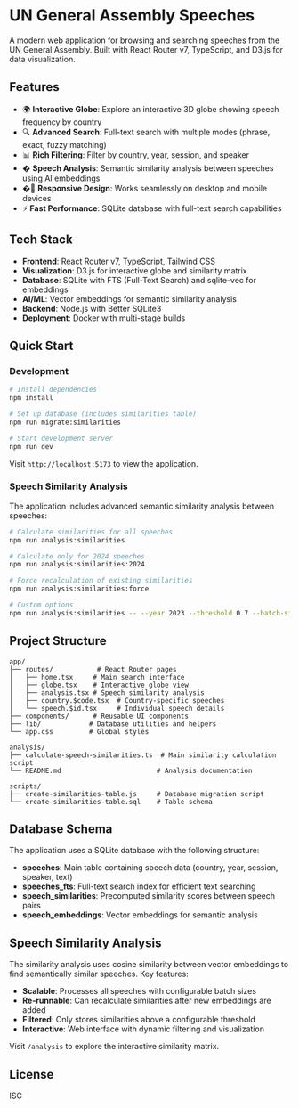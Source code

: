 # UN General Assembly Speeches

A modern web application for browsing and searching speeches from the UN General Assembly. Built with React Router v7, TypeScript, and D3.js for data visualization.

## Features

- 🌍 **Interactive Globe**: Explore an interactive 3D globe showing speech frequency by country
- 🔍 **Advanced Search**: Full-text search with multiple modes (phrase, exact, fuzzy matching)
- 📊 **Rich Filtering**: Filter by country, year, session, and speaker
- � **Speech Analysis**: Semantic similarity analysis between speeches using AI embeddings
- �📱 **Responsive Design**: Works seamlessly on desktop and mobile devices
- ⚡ **Fast Performance**: SQLite database with full-text search capabilities

## Tech Stack

- **Frontend**: React Router v7, TypeScript, Tailwind CSS
- **Visualization**: D3.js for interactive globe and similarity matrix
- **Database**: SQLite with FTS (Full-Text Search) and sqlite-vec for embeddings
- **AI/ML**: Vector embeddings for semantic similarity analysis
- **Backend**: Node.js with Better SQLite3
- **Deployment**: Docker with multi-stage builds

## Quick Start

### Development

```bash
# Install dependencies
npm install

# Set up database (includes similarities table)
npm run migrate:similarities

# Start development server
npm run dev
```

Visit `http://localhost:5173` to view the application.

### Speech Similarity Analysis

The application includes advanced semantic similarity analysis between speeches:

```bash
# Calculate similarities for all speeches
npm run analysis:similarities

# Calculate only for 2024 speeches
npm run analysis:similarities:2024

# Force recalculation of existing similarities
npm run analysis:similarities:force

# Custom options
npm run analysis:similarities -- --year 2023 --threshold 0.7 --batch-size 50
```

## Project Structure

```
app/
├── routes/           # React Router pages
│   ├── home.tsx     # Main search interface
│   ├── globe.tsx    # Interactive globe view
│   ├── analysis.tsx # Speech similarity analysis
│   ├── country.$code.tsx  # Country-specific speeches
│   └── speech.$id.tsx     # Individual speech details
├── components/      # Reusable UI components
├── lib/            # Database utilities and helpers
└── app.css         # Global styles

analysis/
├── calculate-speech-similarities.ts  # Main similarity calculation script
└── README.md                        # Analysis documentation

scripts/
├── create-similarities-table.js     # Database migration script
└── create-similarities-table.sql    # Table schema
```

## Database Schema

The application uses a SQLite database with the following structure:

- **speeches**: Main table containing speech data (country, year, session, speaker, text)
- **speeches_fts**: Full-text search index for efficient text searching
- **speech_similarities**: Precomputed similarity scores between speech pairs
- **speech_embeddings**: Vector embeddings for semantic analysis

## Speech Similarity Analysis

The similarity analysis uses cosine similarity between vector embeddings to find semantically similar speeches. Key features:

- **Scalable**: Processes all speeches with configurable batch sizes
- **Re-runnable**: Can recalculate similarities after new embeddings are added
- **Filtered**: Only stores similarities above a configurable threshold
- **Interactive**: Web interface with dynamic filtering and visualization

Visit `/analysis` to explore the interactive similarity matrix.

## License

ISC
